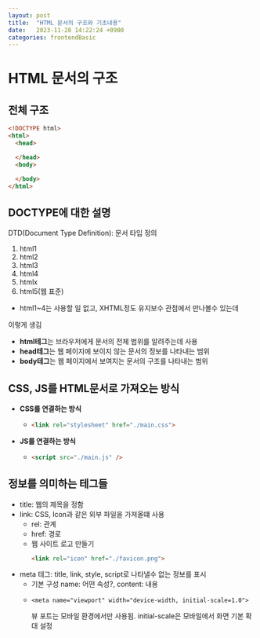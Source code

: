 ```yaml
---
layout: post
title:  "HTML 문서의 구조와 기초내용"
date:   2023-11-28 14:22:24 +0900
categories: frontendBasic
---
```

# HTML 문서의 구조

## 전체 구조
```html
<!DOCTYPE html>
<html>
  <head>

  </head>
  <body>

  </body>
</html>
```

## DOCTYPE에 대한 설명
DTD(Document Type Definition): 문서 타입 정의
1. html1
2. html2
3. html3
4. html4
5. htmlx
6. html5(웹 표준)  

- html1~4는 사용할 일 없고, XHTML정도 유지보수 관점에서 만나볼수 있는데
<!DOCTYPE hmtl PUBLIC "-//W3C//DTD XHTML 1.0 Tras...."> 이렇게 생김
- **html테그**는 브라우저에게 문서의 전체 범위를 알려주는데 사용
- **head테그**는 웹 페이지에 보이지 않는 문서의 정보를 나타내는 범위
- **body테그**는 웹 페이지에서 보여지는 문서의 구조를 나타내는 범위

## CSS, JS를 HTML문서로 가져오는 방식
- **CSS를 연결하는 방식**
  - ```html
    <link rel="stylesheet" href="./main.css">
    ```
- **JS를 연결하는 방식**
  - ```html
    <script src="./main.js" />
    ```

## 정보를 의미하는 테그들
- title: 웹의 제목을 정함
- link: CSS, Icon과 같은 외부 파일을 가져올떄 사용
  - rel: 관계
  - href: 경로
  - 웹 사이트 로고 만들기
    ```html
    <link rel="icon" href="./favicon.png">
    
    ```
- meta 테그: title, link, style, script로 나타낼수 없는 정보를 표시
  - 기본 구성 name: 어떤 속성?, content: 내용
  - ```
    <meta name="viewport" width="device-width, initial-scale=1.0">
    ```  
    뷰 포트는 모바일 환경에서만 사용됨. initial-scale은 모바일에서 화면 기본 확대 설정 

